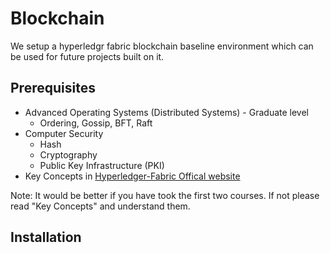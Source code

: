# Blockchain

We setup a hyperledgr fabric blockchain baseline environment which can be used for future projects built on it.

## Prerequisites
- Advanced Operating Systems (Distributed Systems) - Graduate level 
  - Ordering, Gossip, BFT, Raft
- Computer Security
  - Hash
  - Cryptography
  - Public Key Infrastructure (PKI)
- Key Concepts in [Hyperledger-Fabric Offical website](https://hyperledger-fabric.readthedocs.io/en/latest/key_concepts.html)

Note:
  It would be better if you have took the first two courses. If not please read "Key Concepts" and understand them.
  
## Installation
